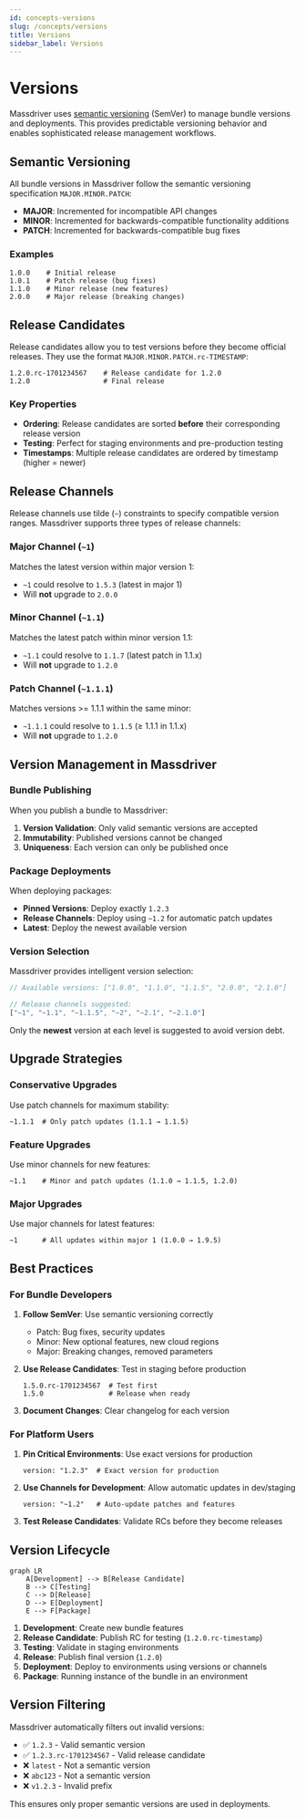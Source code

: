 ```yaml
---
id: concepts-versions
slug: /concepts/versions
title: Versions
sidebar_label: Versions
---
```


# Versions

Massdriver uses [semantic versioning](https://semver.org/) (SemVer) to manage bundle versions and deployments. This provides predictable versioning behavior and enables sophisticated release management workflows.

## Semantic Versioning

All bundle versions in Massdriver follow the semantic versioning specification `MAJOR.MINOR.PATCH`:

- **MAJOR**: Incremented for incompatible API changes
- **MINOR**: Incremented for backwards-compatible functionality additions  
- **PATCH**: Incremented for backwards-compatible bug fixes

### Examples

```
1.0.0    # Initial release
1.0.1    # Patch release (bug fixes)
1.1.0    # Minor release (new features)
2.0.0    # Major release (breaking changes)
```

## Release Candidates

Release candidates allow you to test versions before they become official releases. They use the format `MAJOR.MINOR.PATCH.rc-TIMESTAMP`:

```
1.2.0.rc-1701234567    # Release candidate for 1.2.0
1.2.0                  # Final release
```

### Key Properties

- **Ordering**: Release candidates are sorted **before** their corresponding release version
- **Testing**: Perfect for staging environments and pre-production testing
- **Timestamps**: Multiple release candidates are ordered by timestamp (higher = newer)

## Release Channels

Release channels use tilde (`~`) constraints to specify compatible version ranges. Massdriver supports three types of release channels:

### Major Channel (`~1`)
Matches the latest version within major version 1:
- `~1` could resolve to `1.5.3` (latest in major 1)
- Will **not** upgrade to `2.0.0`

### Minor Channel (`~1.1`)  
Matches the latest patch within minor version 1.1:
- `~1.1` could resolve to `1.1.7` (latest patch in 1.1.x)
- Will **not** upgrade to `1.2.0`

### Patch Channel (`~1.1.1`)
Matches versions >= 1.1.1 within the same minor:
- `~1.1.1` could resolve to `1.1.5` (≥ 1.1.1 in 1.1.x)
- Will **not** upgrade to `1.2.0`

## Version Management in Massdriver

### Bundle Publishing

When you publish a bundle to Massdriver:

1. **Version Validation**: Only valid semantic versions are accepted
2. **Immutability**: Published versions cannot be changed
3. **Uniqueness**: Each version can only be published once

### Package Deployments

When deploying packages:

- **Pinned Versions**: Deploy exactly `1.2.3`
- **Release Channels**: Deploy using `~1.2` for automatic patch updates
- **Latest**: Deploy the newest available version

### Version Selection

Massdriver provides intelligent version selection:

```javascript
// Available versions: ["1.0.0", "1.1.0", "1.1.5", "2.0.0", "2.1.0"]

// Release channels suggested:
["~1", "~1.1", "~1.1.5", "~2", "~2.1", "~2.1.0"]
```

Only the **newest** version at each level is suggested to avoid version debt.

## Upgrade Strategies

### Conservative Upgrades
Use patch channels for maximum stability:
```
~1.1.1  # Only patch updates (1.1.1 → 1.1.5)
```

### Feature Upgrades  
Use minor channels for new features:
```
~1.1    # Minor and patch updates (1.1.0 → 1.1.5, 1.2.0)
```

### Major Upgrades
Use major channels for latest features:
```
~1      # All updates within major 1 (1.0.0 → 1.9.5)
```

## Best Practices

### For Bundle Developers

1. **Follow SemVer**: Use semantic versioning correctly
   - Patch: Bug fixes, security updates
   - Minor: New optional features, new cloud regions
   - Major: Breaking changes, removed parameters

2. **Use Release Candidates**: Test in staging before production
   ```
   1.5.0.rc-1701234567  # Test first
   1.5.0                # Release when ready
   ```

3. **Document Changes**: Clear changelog for each version

### For Platform Users

1. **Pin Critical Environments**: Use exact versions for production
   ```
   version: "1.2.3"  # Exact version for production
   ```

2. **Use Channels for Development**: Allow automatic updates in dev/staging
   ```
   version: "~1.2"   # Auto-update patches and features
   ```

3. **Test Release Candidates**: Validate RCs before they become releases

## Version Lifecycle

```mermaid
graph LR
    A[Development] --> B[Release Candidate]
    B --> C[Testing]
    C --> D[Release]
    D --> E[Deployment]
    E --> F[Package]
```

1. **Development**: Create new bundle features
2. **Release Candidate**: Publish RC for testing (`1.2.0.rc-timestamp`)
3. **Testing**: Validate in staging environments
4. **Release**: Publish final version (`1.2.0`)
5. **Deployment**: Deploy to environments using versions or channels
6. **Package**: Running instance of the bundle in an environment

## Version Filtering

Massdriver automatically filters out invalid versions:

- ✅ `1.2.3` - Valid semantic version
- ✅ `1.2.3.rc-1701234567` - Valid release candidate  
- ❌ `latest` - Not a semantic version
- ❌ `abc123` - Not a semantic version
- ❌ `v1.2.3` - Invalid prefix

This ensures only proper semantic versions are used in deployments. 
